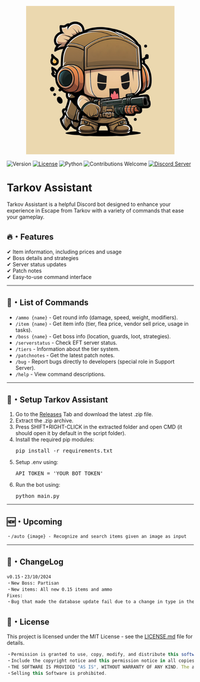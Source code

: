 <p align="center">
    <img src="logo/Tarkov%20Assistant%20Logo.png" alt="Tarkov Assistant Logo" width="400"/>
</p>

![Version](https://img.shields.io/badge/version-0.15-blue.svg) 
[![License](https://img.shields.io/github/license/mashape/apistatus.svg)](https://github.com/ersignee/tarkovassistant/blob/main/LICENSE) 
![Python](https://img.shields.io/badge/Python-3.8%20--%203.12-brightgreen.svg) 
![Contributions Welcome](https://img.shields.io/badge/Contributions-Welcome-brightgreen) 
[![Discord Server](https://img.shields.io/badge/Discord-7289DA?style=flat&logo=discord&logoColor=white)](https://discord.gg/Gy6QGmajjU)

# Tarkov Assistant

Tarkov Assistant is a helpful Discord bot designed to enhance your experience in Escape from Tarkov with a variety of commands that ease your gameplay.

## 🔥・Features

✔ Item information, including prices and usage  
✔ Boss details and strategies  
✔ Server status updates  
✔ Patch notes  
✔ Easy-to-use command interface

---

## 📜・List of Commands

- `/ammo {name}` - Get round info (damage, speed, weight, modifiers).
- `/item {name}` - Get item info (tier, flea price, vendor sell price, usage in tasks).
- `/boss {name}` - Get boss info (location, guards, loot, strategies).
- `/serverstatus` - Check EFT server status.
- `/tiers` - Information about the tier system.
- `/patchnotes` - Get the latest patch notes.
- `/bug` - Report bugs directly to developers (special role in Support Server).
- `/help` - View command descriptions.

---

## 🚀・Setup Tarkov Assistant

1. Go to the [Releases](https://github.com/ersignee/tarkovassistant/releases) Tab and download the latest .zip file.
2. Extract the .zip archive.
3. Press SHIFT+RIGHT-CLICK in the extracted folder and open CMD (it should open it by default in the script folder).
4. Install the required pip modules:
   <pre>pip install -r requirements.txt</pre>
5. Setup .env using:
   <pre>API_TOKEN = 'YOUR_BOT_TOKEN'</pre>
5. Run the bot using:
   <pre>python main.py</pre>

---

## 🆕・Upcoming

```diff
・/auto {image} - Recognize and search items given an image as input
```

---

## 💭・ChangeLog

```diff
v0.15・23/10/2024
・New Boss: Partisan
・New items: All new 0.15 items and ammo
Fixes:
・Bug that made the database update fail due to a change in type in the item queries, causing the bot to break.
```

## 📄・License

This project is licensed under the MIT License - see the [LICENSE.md](./LICENSE) file for details.
```js
・Permission is granted to use, copy, modify, and distribute this software ("Software") for free, under the following conditions:
・Include the copyright notice and this permission notice in all copies or substantial portions of the Software.
・THE SOFTWARE IS PROVIDED "AS IS", WITHOUT WARRANTY OF ANY KIND. The authors are not liable for any claims, damages, or other liabilities arising from the use of the Software.
・Selling this Software is prohibited.
```
